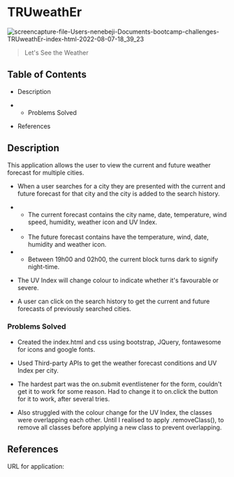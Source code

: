# TRUweathEr 

![screencapture-file-Users-nenebeji-Documents-bootcamp-challenges-TRUweathEr-index-html-2022-08-07-18_39_23](https://user-images.githubusercontent.com/105363883/183303948-c9ae72f8-376c-46b7-b3bf-2ffacc5ebf3f.png)

>  Let's See the Weather

## Table of Contents

* Description

* * Problems Solved

* References


## Description
This application allows the user to view the current and future weather forecast for multiple cities.

* When a user searches for a city they are presented with the current and future forecast for that city and the city is added to the search history.
* * The current forecast contains the city name, date, temperature, wind speed, humidity, weather icon and UV Index.
* * The future forecast contains have the temperature, wind, date, humidity and weather icon.
* * Between 19h00 and 02h00, the current block turns dark to signify night-time.

* The UV Index will change colour to indicate whether it's favourable or severe.

* A user can click on the search history to get the current and future forecasts of previously searched cities.

### Problems Solved

* Created the index.html and css using bootstrap, JQuery, fontawesome for icons and google fonts.

* Used Third-party APIs to get the weather forecast conditions and UV Index per city.

* The hardest part was the on.submit eventlistener for the form, couldn't get it to work for some reason. Had to change it to on.click the button for it to work, after several tries.

* Also struggled with the colour change for the UV Index, the classes were overlapping each other. Until I realised to apply .removeClass(), to remove all classes before applying a new class to prevent overlapping.

## References
URL for application:



